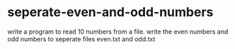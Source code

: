 # seperate-even-and-odd-numbers
write a program to read 10 numbers from a file. write the even numbers and odd numbers to seperate files even.txt and odd.txt
